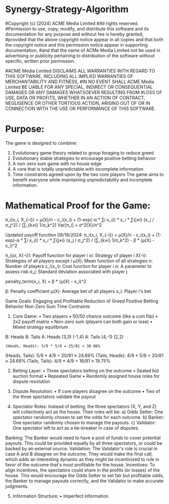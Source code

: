 # Synergy-Strategy-Algorithm
#Copyright (c) [2024] ACME Media Limited
#All rights reserved.
#Permission to use, copy, modify, and distribute this software and its documentation for any purpose and without fee is hereby granted,
#provided that the above copyright notice appear in all copies and that both the copyright notice and this permission notice appear in supporting documentation, 
#and that the name of ACMe Media Limited not be used in advertising or publicity pertaining to distribution of the software without specific, written prior permission.

#ACME Media Limited DISCLAIMS ALL WARRANTIES WITH REGARD TO THIS SOFTWARE, INCLUDING ALL IMPLIED WARRANTIES OF MERCHANTABILITY AND FITNESS, 
#IN NO EVENT SHALL ACME Media Limited BE LIABLE FOR ANY SPECIAL, INDIRECT OR CONSEQUENTIAL DAMAGES OR ANY DAMAGES WHATSOEVER RESULTING FROM 
#LOSS OF USE, DATA OR PROFITS, WHETHER IN AN ACTION OF CONTRACT, NEGLIGENCE OR OTHER TORTIOUS ACTION, ARISING OUT OF OR IN CONNECTION WITH THE USE OR PERFORMANCE OF THIS SOFTWARE.


# Purpose:
The game is designed to combine:
1.	Evolutionary game theory related to group foraging to reduce greed
2.	Evolutionary stable strategies to encourage positive betting behavior
3.	A non-zero sum game with no house edge
4.	A core that is totally unpredictable with incomplete information
5.	Time constraints agreed upon by the two core players
The game aims to benefit everyone while maintaining unpredictability and incomplete information.

# Mathematical Proof for the Game:

π_i(x_i, X_{-i}) = μ(X)/n - c_i(x_i) + (1-exp(-α * ∑_i x_i)) * x_i * ∑_{j≠i} (x_j / σ_j^2) / (∑_{k≠i} 1/σ_k^2)
Var[π_i] = σ^2(X)/n^2

Updated payoff function 08/18/2024:
π_i(x_i, X_{-i}) = μ(X)/n - c_i(x_i) + (1-exp(-α * ∑_i x_i)) * x_i * ∑_{j≠i} (x_j / σ_j^2) / (∑_{k≠i} 1/σ_k^2) - β * (μ(X) - x_i)^2


π_i(xi, X{-i}): Payoff function for player i
xi: Strategy of player i 
X{-i}: Strategies of all players except i 
μ(X): Mean function of all strategies 
n: Number of players 
c_i(x_i): Cost function for player i 
α: A parameter to assess risk
σ_j: Standard deviation associated with player j

penalty_term(x_i, X) = β * (μ(X) - x_i)^2

β: Penalty coefficient
μ(X): Average bet of all players
x_i: Player i's bet


Game Goals:
  Engaging and Profitable
  Reduction of Greed
  Positive Betting Behavior
  Non-Zero Sum
  Time Contraints


1.	Core Game:
•	Two players
•	50/50 chance outcome (like a coin flip)
•	2x2 payoff matrix
•	Non-zero sum (players can both gain or lose)
•	Mixed strategy equilibrium

B: Heads    B: Tails
A: Heads  (3,3)      (-1,4)
A: Tails  (4,-1)     (2,2)

	(Heads, Heads): 5/9 * 5/9 = 25/81 ≈ 30.86%
(Heads, Tails): 5/9 * 4/9 = 20/81 ≈ 24.69%
(Tails, Heads): 4/9 * 5/9 = 20/81 ≈ 24.69%
(Tails, Tails): 4/9 * 4/9 = 16/81 ≈ 19.75%


2.	Betting Layer:
•	Three spectators betting on the outcome
•	Sealed bid auction format
•	Repeated Game
• Randomly assigned house roles for dispute resolution


3.	Dispute Resolution:
•	If core players disagree on the outcome
•	Two of the three spectators validate the payout

4. Spectator Roles: Instead of betting, the three spectators (X, Y, and Z) will collectively act as the house.
Their roles will be: 
a) Odds Setter: One spectator randomly chosen to set the odds for each outcome. 
b) Banker: One spectator randomly chosen to manage the payouts. 
c) Validator: One spectator left to act as a tie-breaker in case of disputes.

Banking: The Banker would need to have a pool of funds to cover potential payouts. This could be provided equally by all three spectators, or could be backed by an external source.
Validation: The Validator's role is crucial in case A and B disagree on the outcome. They would make the final call, which adds an interesting dynamic as they might be incentivized to rule in favor of the outcome that's most profitable for the house.
Incentives: To align incentives, the spectators could share in the profits (or losses) of the house. This would encourage the Odds Setter to set fair but profitable odds, the Banker to manage payouts correctly, and the Validator to make accurate judgments.

5.	Information Structure:
•	Imperfect information
